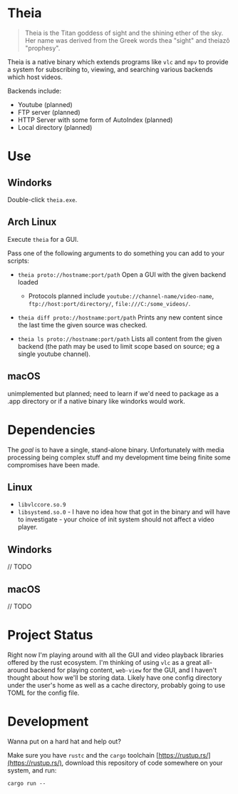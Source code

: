 
# Theia

> Theia is the Titan goddess of sight and the shining ether of the sky.
> Her name was derived from the Greek words thea "sight" and theiazô "prophesy".

Theia is a native binary which extends programs like `vlc` and `mpv` to provide
a system for subscribing to, viewing, and searching various backends which host videos.

Backends include:

 - Youtube (planned)
 - FTP server (planned)
 - HTTP Server with some form of AutoIndex (planned)
 - Local directory (planned)

# Use

## Windorks

Double-click `theia.exe`.

## Arch Linux

Execute `theia` for a GUI.

Pass one of the following arguments to do something you can add to your scripts:

 - `theia proto://hostname:port/path` Open a GUI with the given backend loaded
	- Protocols planned include `youtube://channel-name/video-name`, `ftp://host:port/directory/`, `file:///C:/some_videos/`.

 - `theia diff proto://hostname:port/path` Prints any new content since the last time the given source was checked.
 - `theia ls proto://hostname:port/path` Lists all content from the given backend (the path may be used to limit scope based on source; eg a single youtube channel).

## macOS

unimplemented but planned; need to learn if we'd need to package
as a .app directory or if a native binary like windorks would work.

# Dependencies

The _goal_ is to have a single, stand-alone binary. Unfortunately with media
processing being complex stuff and my development time being finite
some compromises have been made.

## Linux

 - `libvlccore.so.9`
 - `libsystemd.so.0` - I have no idea how that got in the binary and will have to investigate - your choice of init system should not affect a video player.

## Windorks

// TODO

## macOS

// TODO

# Project Status

Right now I'm playing around with all the GUI and video playback libraries offered
by the rust ecosystem. I'm thinking of using `vlc` as a great all-around backend
for playing content, `web-view` for the GUI, and I haven't thought about how
we'll be storing data. Likely have one config directory under the user's home
as well as a cache directory, probably going to use TOML for the config file.


# Development

Wanna put on a hard hat and help out?

Make sure you have `rustc` and the `cargo` toolchain [https://rustup.rs/](https://rustup.rs/),
download this repository of code somewhere on your system, and run:

```
cargo run --
```


